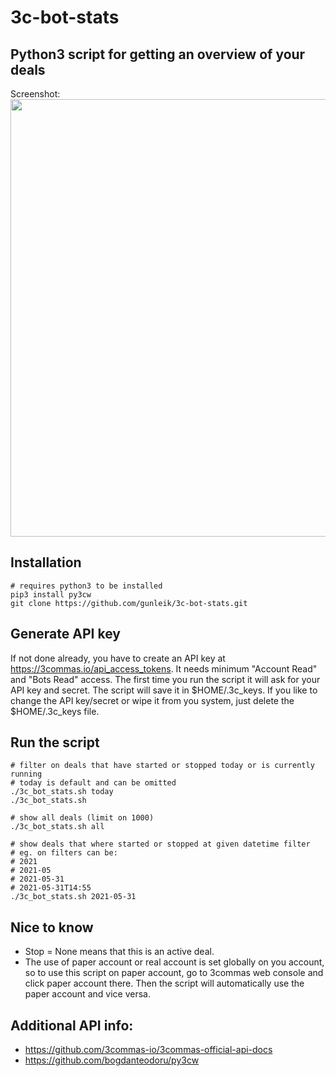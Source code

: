 # 3c-bot-stats
## Python3 script for getting an overview of your deals
Screenshot:<br>
<img src="https://user-images.githubusercontent.com/2580262/120322376-a1558300-c2e4-11eb-990c-92296902fc9d.png" width=700>

## Installation
```
# requires python3 to be installed
pip3 install py3cw
git clone https://github.com/gunleik/3c-bot-stats.git
```

## Generate API key
If not done already, you have to create an API key at https://3commas.io/api_access_tokens.
It needs minimum "Account Read" and "Bots Read" access.
The first time you run the script it will ask for your API key and secret.
The script will save it in $HOME/.3c_keys.
If you like to change the API key/secret or wipe it from you system, just delete the $HOME/.3c_keys file.
	
## Run the script
```
# filter on deals that have started or stopped today or is currently running
# today is default and can be omitted
./3c_bot_stats.sh today
./3c_bot_stats.sh

# show all deals (limit on 1000)
./3c_bot_stats.sh all

# show deals that where started or stopped at given datetime filter
# eg. on filters can be:
# 2021
# 2021-05
# 2021-05-31
# 2021-05-31T14:55
./3c_bot_stats.sh 2021-05-31
```

## Nice to know
* Stop = None means that this is an active deal.
* The use of paper account or real account is set globally on you account, so to use this script on paper account, go to 3commas web console and click paper account there. Then the script will automatically use the paper account and vice versa.

## Additional API info:
* https://github.com/3commas-io/3commas-official-api-docs
* https://github.com/bogdanteodoru/py3cw
